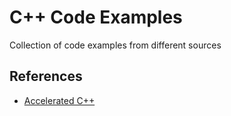 # C++ Code Examples

Collection of code examples from different sources

## References

- [Accelerated C++](https://accu.org/bookreviews/2000/glassborow_1185/)
